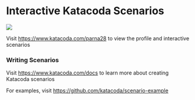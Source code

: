 # Interactive Katacoda Scenarios

[![](http://shields.katacoda.com/katacoda/parna28/count.svg)](https://www.katacoda.com/parna28 "Get your profile on Katacoda.com")

Visit https://www.katacoda.com/parna28 to view the profile and interactive scenarios

### Writing Scenarios
Visit https://www.katacoda.com/docs to learn more about creating Katacoda scenarios

For examples, visit https://github.com/katacoda/scenario-example
